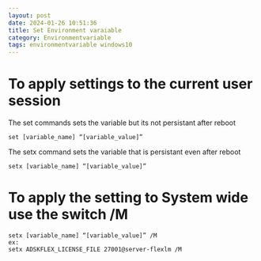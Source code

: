 ```yaml
---
layout: post
date: 2024-01-26 10:51:36
title: Set Environment varaiable 
category: Environmentvariable
tags: environmentvariable windows10
---
```


# To apply settings to the current user session
The set commands sets the variable but its not persistant after reboot

```batch
set [variable_name] “[variable_value]”
```

The setx command sets the variable that is persistant even after reboot

```batch
setx [variable_name] “[variable_value]”
```

# To apply the setting to System wide use the switch /M

```batch
setx [variable_name] “[variable_value]” /M
ex:
setx ADSKFLEX_LICENSE_FILE 27001@server-flexlm /M
```
